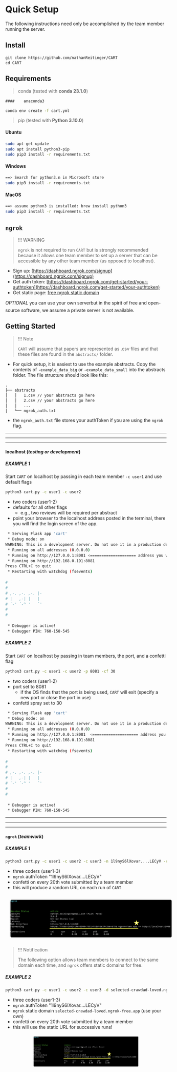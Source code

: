 # Quick Setup

The following instructions need only be accomplished by the team member running the server. 



## Install 

```
git clone https://github.com/nathanReitinger/CART
cd CART
```



## Requirements 

> conda (tested with **conda 23.1.0**)

	#### 	anaconda3 

```bash
conda env create -f cart.yml
```



> pip (tested with **Python 3.10.0**)

#### 	Ubuntu

```bash
sudo apt-get update
sudo apt install python3-pip
sudo pip3 install -r requirements.txt
```

#### 	Windows

```bash
==> Search for python3.n in Microsoft store
sudo pip3 install -r requirements.txt
```

#### 	MacOS

```bash
==> assume python3 is installed: brew install python3
sudo pip3 install -r requirements.txt
```



## `ngrok` 

> !!! WARNING
>
>`ngrok` is not required to run `CART` but is strongly recommended because it allows one team member to set up a server that can be accessible by any other team member (as opposed to localhost).



- Sign up: [https://dashboard.ngrok.com/signup](https://dashboard.ngrok.com/signup)
- Get auth token: [https://dashboard.ngrok.com/get-started/your-authtoken](https://dashboard.ngrok.com/get-started/your-authtoken) 
- Get static page: [free ngrok static domain](https://ngrok.com/blog-post/free-static-domains-ngrok-users#:~:text=Static%20domains%20are%20unique%20domains,links%20caused%20by%20agent%20restarts.)

*OPTIONAL* you can use your own server&#151;but in the spirit of free and open-source software, we assume a private server is not available. 



## Getting Started 

> !!! Note
>
>
> `CART` will assume that papers are represented as .csv files and that these files are found in the `abstracts/` folder.



- For quick setup, it is easiest to use the example abstracts. Copy the contents of `-example_data_big` or `-example_data_small` into the abstracts folder. The file structure should look like this:

```
.
├── abstracts
│   │   1.csv // your abstracts go here
│   │   2.csv // your abstracts go here
│   │   ...
│   └── ngrok_auth.txt
```

- the `ngrok_auth.txt` file stores your authToken if you are using the `ngrok` flag. 

---

---

---



#### localhost (*testing or development*)

##### EXAMPLE 1

Start `CART` on localhost by passing in each team member `-c user1` and use default flags 

```bash
python3 cart.py -c user1 -c user2
```

- two coders (user1-2)
- defaults for all other flags 
  - e.g., two reviews will be required per abstract
- point your browser to the localhost address posted in the terminal, there you will find the login screen of the app. 



```bash
 * Serving Flask app 'cart'
 * Debug mode: on
WARNING: This is a development server. Do not use it in a production deployment. Use a production WSGI server instead.
 * Running on all addresses (0.0.0.0)
 * Running on http://127.0.0.1:8081 <==================== address you want ***
 * Running on http://192.168.0.191:8081
Press CTRL+C to quit
 * Restarting with watchdog (fsevents)

#
#
# ,-. ,-. ,-. |- 
# |   ,-| |   |  
# `-' `-^ '   `' 
#
#

 * Debugger is active!
 * Debugger PIN: 760-158-545
```



##### EXAMPLE 2

Start `CART` on localhost by passing in team members, the port, and a confetti flag

```bash
python3 cart.py -c user1 -c user2 -p 8081 -cf 30
```

- two coders (user1-2)
- port set to 8081
  - if the OS finds that the port is being used, `CART` will exit (specify a new port or close the port in use)
- confetti spray set to 30 



```bash
 * Serving Flask app 'cart'
 * Debug mode: on
WARNING: This is a development server. Do not use it in a production deployment. Use a production WSGI server instead.
 * Running on all addresses (0.0.0.0)
 * Running on http://127.0.0.1:8081  <==================== address you want ***
 * Running on http://192.168.0.191:8081
Press CTRL+C to quit
 * Restarting with watchdog (fsevents)

#
#
# ,-. ,-. ,-. |- 
# |   ,-| |   |  
# `-' `-^ '   `' 
#
#

 * Debugger is active!
 * Debugger PIN: 760-158-545
```



---

---

---



#### `ngrok`  (*teamwork*)

##### EXAMPLE 1

```bash
python3 cart.py -c user1 -c user2 -c user3 -n 1l9nyS6lXovar....LECyV -cf 20
```

- three coders (user1-3)
- `ngrok` authToken "1l9nyS6lXovar....LECyV"
- confetti on every 20th vote submitted by a team member 
- this will produce a random URL on each run of `CART`

<img src="../img/ngrok_example1.png" alt="ngrok_example2" style="zoom:80%;border-radius: 25px;padding: 20px;display: block; margin: 0 auto" />



> !!! Notification
>
>
> The following option allows team members to connect to the same domain each time, and `ngrok` offers static domains for free. 



##### EXAMPLE 2

```bash
python3 cart.py -c user1 -c user2 -c user3 -d selected-crawdad-loved.ngrok-free.app -n 1l9nyS6lXovar....LECyV -cf 20
```

- three coders (user1-3)
- `ngrok` authToken "1l9nyS6lXovar....LECyV"
- `ngrok` static domain `selected-crawdad-loved.ngrok-free.app` (use your own)
- confetti on every 20th vote submitted by a team member 
- this will use the static URL for successive runs! 



<img src="../img/ngrok_example2.png" alt="ngrok_example2" style="zoom:32%;border-radius: 25px;padding: 20px;display: block; margin: 0 auto" />
